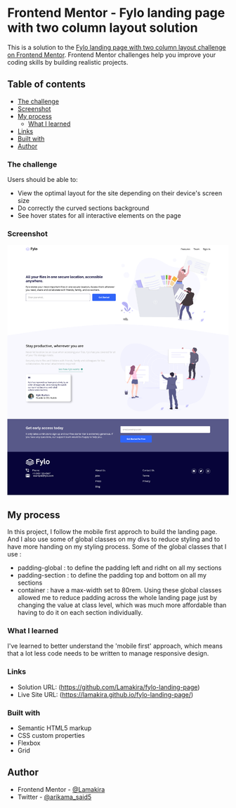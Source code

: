 # Frontend Mentor - Fylo landing page with two column layout solution

This is a solution to the [Fylo landing page with two column layout challenge on Frontend Mentor](https://www.frontendmentor.io/challenges/fylo-landing-page-with-two-column-layout-5ca5ef041e82137ec91a50f5). Frontend Mentor challenges help you improve your coding skills by building realistic projects. 


## Table of contents

  - [The challenge](#the-challenge)
  - [Screenshot](#screenshot)
  - [My process](#my-process)
    - [What I learned](#what-i-learned)
  - [Links](#links)
  - [Built with](#built-with)
  - [Author](#author)


### The challenge

Users should be able to:

- View the optimal layout for the site depending on their device's screen size
- Do correctly  the curved sections background
- See hover states for all interactive elements on the page

### Screenshot

![](Screenshot%202023-09-13%20at%2012-53-19%20Fylo%20Landing%20Page.png)

## My process

In this project, I follow the mobile first approch to build the landing page. And I also use some of global classes on my divs to reduce styling and to have more handing on my styling process. Some of the global classes that I use : 
- padding-global : to define the padding left and ridht on all my sections
- padding-section : to define the padding top and bottom on all my sections
- container : have a max-width set to 80rem.
Using these global classes allowed me to reduce padding across the whole landing page just by changing the value at class level, which was much more affordable than having to do it on each section individually. 

### What I learned

I've learned to better understand the 'mobile first' approach, which means that a lot less code needs to be written to manage responsive design.

### Links

- Solution URL: (https://github.com/Lamakira/fylo-landing-page)
- Live Site URL: (https://lamakira.github.io/fylo-landing-page/)

### Built with

- Semantic HTML5 markup
- CSS custom properties
- Flexbox
- Grid

## Author

- Frontend Mentor - [@Lamakira](https://www.frontendmentor.io/profile/Lamakira)
- Twitter - [@arikama_said5](https://twitter.com/arikama_said5)
